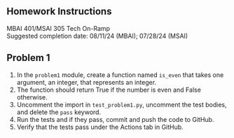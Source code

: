 ## Homework Instructions
MBAI 401/MSAI 305 Tech On-Ramp<br>
Suggested completion date: 08/11/24 (MBAI); 07/28/24 (MSAI)

Problem 1
---
1. In the `problem1` module, create a function named `is_even` that takes one argument, an integer, that
represents an integer.
2. The function should return True if the number is even and False otherwise.
3. Uncomment the import in `test_problem1.py`, uncomment the test bodies, and delete the `pass` keyword.
4. Run the tests and if they pass, commit and push the code to GitHub.
5. Verify that the tests pass under the Actions tab in GitHub.
